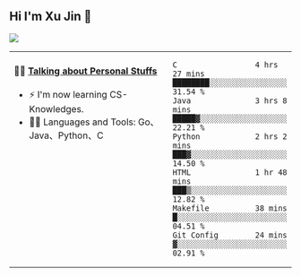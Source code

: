 
## Hi I'm Xu Jin 👋
![](https://komarev.com/ghpvc/?username=jiayouxujin&color=brightgreen&label=PROFILE+VIEWS)



<table align="center">
<tr>
<td valign="top" width="60%">

#### 🏋️‍♀️ <a href="https://github.com/jiayouxujin" target="_blank">Talking about Personal Stuffs</a>
<!-- recent_releases starts -->

- ⚡  I'm now learning CS-Knowledges.  
- 🏊‍♂️ Languages and Tools: Go、Java、Python、C
<!-- recent_releases ends -->
</td>
<td>
 
<!--START_SECTION:waka-->

```text
C                 4 hrs 27 mins   ████████░░░░░░░░░░░░░░░░░   31.54 %
Java              3 hrs 8 mins    █████▓░░░░░░░░░░░░░░░░░░░   22.21 %
Python            2 hrs 2 mins    ███▓░░░░░░░░░░░░░░░░░░░░░   14.50 %
HTML              1 hr 48 mins    ███▒░░░░░░░░░░░░░░░░░░░░░   12.82 %
Makefile          38 mins         █░░░░░░░░░░░░░░░░░░░░░░░░   04.51 %
Git Config        24 mins         ▓░░░░░░░░░░░░░░░░░░░░░░░░   02.91 %
```

<!--END_SECTION:waka-->
 
</td>
</tr>
</table>





